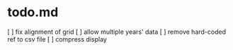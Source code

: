 todo.md
=======

[ ] fix alignment of grid
[ ] allow multiple years' data
[ ] remove hard-coded ref to csv file
[ ] compress display
